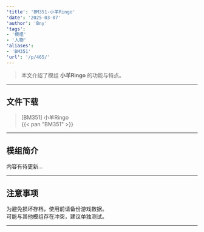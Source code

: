 ```yaml
---
'title': 'BM351-小羊Ringo'
'date': '2025-03-07'
'author': 'Bny'
'tags':
- '模组'
- '人物'
'aliases':
- 'BM351'
'url': '/p/465/'
---
```


> 本文介绍了模组 **小羊Ringo** 的功能与特点。

---

## 文件下载

> [BM351] 小羊Ringo  
{{< pan "BM351" >}}  

---

## 模组简介

>  
内容有待更新...  

---

## 注意事项

>  
为避免损坏存档，使用前请备份游戏数据。  
可能与其他模组存在冲突，建议单独测试。  

---

